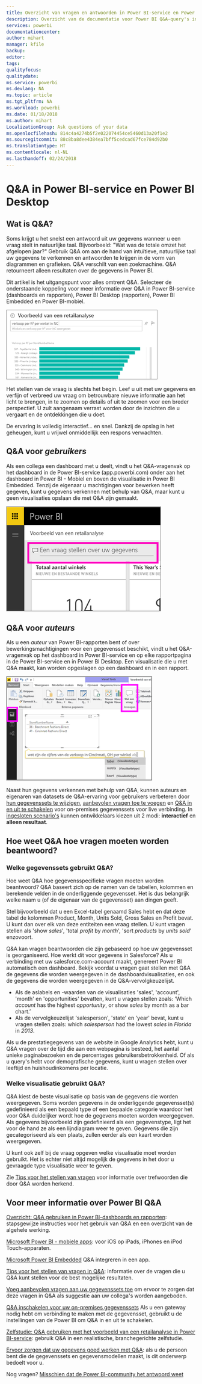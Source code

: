 ```yaml
---
title: Overzicht van vragen en antwoorden in Power BI-service en Power BI Desktop
description: Overzicht van de documentatie voor Power BI Q&A-query's in natuurlijke taal.
services: powerbi
documentationcenter: 
author: mihart
manager: kfile
backup: 
editor: 
tags: 
qualityfocus: 
qualitydate: 
ms.service: powerbi
ms.devlang: NA
ms.topic: article
ms.tgt_pltfrm: NA
ms.workload: powerbi
ms.date: 01/18/2018
ms.author: mihart
LocalizationGroup: Ask questions of your data
ms.openlocfilehash: 814c4a4274b5f2e022074454ce5460d13a20f1e2
ms.sourcegitcommit: 88c8ba8dee4384ea7bff5cedcad67fce784d92b0
ms.translationtype: HT
ms.contentlocale: nl-NL
ms.lasthandoff: 02/24/2018
---
```

# <a name="qa-in-power-bi-service-and-power-bi-desktop"></a>Q&A in Power BI-service en Power BI Desktop
## <a name="what-is-qa"></a>Wat is Q&A?
Soms krijgt u het snelst een antwoord uit uw gegevens wanneer u een vraag stelt in natuurlijke taal. Bijvoorbeeld: "Wat was de totale omzet het afgelopen jaar?"  Gebruik Q&A om aan de hand van intuïtieve, natuurlijke taal uw gegevens te verkennen en antwoorden te krijgen in de vorm van diagrammen en grafieken. Q&A verschilt van een zoekmachine. Q&A retourneert alleen resultaten over de gegevens in Power BI.

Dit artikel is het uitgangspunt voor alles omtrent Q&A. Selecteer de onderstaande koppeling voor meer informatie over Q&A in Power BI-service (dashboards en rapporten), Power BI Desktop (rapporten), Power BI Embedded en Power BI-mobiel.  

![](media/power-bi-q-and-a/pbi_qa_boxsalessqft.png)

Het stellen van de vraag is slechts het begin.  Leef u uit met uw gegevens en verfijn of verbreed uw vraag om betrouwbare nieuwe informatie aan het licht te brengen, in te zoomen op details of uit te zoomen voor een breder perspectief. U zult aangenaam verrast worden door de inzichten die u vergaart en de ontdekkingen die u doet.

De ervaring is volledig interactief... en snel. Dankzij de opslag in het geheugen, kunt u vrijwel onmiddellijk een respons verwachten.

##  <a name="qa-for-consumers"></a>Q&A voor *gebruikers*
Als een collega een dashboard met u deelt, vindt u het Q&A-vragenvak op het dashboard in de Power BI-service (app.powerbi.com) onder aan het dashboard in Power BI - Mobiel en boven de visualisatie in Power BI Embedded. Tenzij de eigenaar u machtigingen voor bewerken heeft gegeven, kunt u gegevens verkennen met behulp van Q&A, maar kunt u geen visualisaties opslaan die met Q&A zijn gemaakt.

![](media/power-bi-q-and-a/powerbi-qna.png)

## <a name="qa-for-creators"></a>Q&A voor *auteurs*
Als u een *auteur* van Power BI-rapporten bent of over bewerkingsmachtigingen voor een gegevensset beschikt, vindt u het Q&A-vragenvak op het dashboard in Power BI-service en op elke rapportpagina in de Power BI-service en in Power BI Desktop. Een visualisatie die u met Q&A maakt, kan worden opgeslagen op een dashboard en in een rapport.

![](media/power-bi-q-and-a/power-bi-desktop.png)

Naast hun gegevens verkennen met behulp van Q&A, kunnen auteurs en eigenaren van datasets de Q&A-ervaring voor gebruikers verbeteren door [hun gegevenssets te wijzigen](service-prepare-data-for-q-and-a.md), [aanbevolen vragen toe te voegen](service-q-and-a-create-featured-questions.md) en [Q&A in en uit te schakelen](service-q-and-a-direct-query.md) voor on-premises gegevenssets voor live verbinding. In [ingesloten scenario's](developer/qanda.md) kunnen ontwikkelaars kiezen uit 2 modi: **interactief** en **alleen resultaat**.

## <a name="how-does-qa-know-how-to-answer-questions"></a>Hoe weet Q&A hoe vragen moeten worden beantwoord?
### <a name="which-datasets-does-qa-use"></a>Welke gegevenssets gebruikt Q&A?
Hoe weet Q&A hoe gegevensspecifieke vragen moeten worden beantwoord? Q&A baseert zich op de namen van de tabellen, kolommen en berekende velden in de onderliggende gegevensset. Het is dus belangrijk welke naam u (of de eigenaar van de gegevensset) aan dingen geeft.

Stel bijvoorbeeld dat u een Excel-tabel genaamd Sales hebt en dat deze tabel de kolommen Product, Month, Units Sold, Gross Sales en Profit bevat. U kunt dan over elk van deze entiteiten een vraag stellen.  U kunt vragen stellen als 'show *sales*', 'total *profit* by *month*', 'sort *products* by *units sold*' enzovoort.

Q&A kan vragen beantwoorden die zijn gebaseerd op hoe uw gegevensset is georganiseerd. Hoe werkt dit voor gegevens in Salesforce? Als u verbinding met uw salesforce.com-account maakt, genereert Power BI automatisch een dashboard.  Bekijk voordat u vragen gaat stellen met Q&A de gegevens die worden weergegeven in de dashboardvisualisaties, en ook de gegevens die worden weergegeven in de Q&A-vervolgkeuzelijst.

* Als de aslabels en -waarden van de visualisaties 'sales', 'account', 'month' en 'opportunities' bevatten, kunt u vragen stellen zoals: ‘Which *account* has the highest *opportunity*, or show *sales* by month as a bar chart.’
* Als de vervolgkeuzelijst 'salesperson', 'state' en 'year' bevat, kunt u vragen stellen zoals: which *salesperson* had the lowest *sales* in *Florida* in *2013*.

Als u de prestatiegegevens van de website in Google Analytics hebt, kunt u Q&A vragen over de tijd die aan een webpagina is besteed, het aantal unieke paginabezoeken en de percentages gebruikersbetrokkenheid. Of als u query's hebt voor demografische gegevens, kunt u vragen stellen over leeftijd en huishoudinkomens per locatie.

### <a name="which-visualization-does-qa-use"></a>Welke visualisatie gebruikt Q&A?
Q&A kiest de beste visualisatie op basis van de gegevens die worden weergegeven. Soms worden gegevens in de onderliggende gegevensset(s) gedefinieerd als een bepaald type of een bepaalde categorie waardoor het voor Q&A duidelijker wordt hoe de gegevens moeten worden weergegeven. Als gegevens bijvoorbeeld zijn gedefinieerd als een gegevenstype, ligt het voor de hand ze als een lijndiagram weer te geven. Gegevens die zijn gecategoriseerd als een plaats, zullen eerder als een kaart worden weergegeven.

U kunt ook zelf bij de vraag opgeven welke visualisatie moet worden gebruikt. Het is echter niet altijd mogelijk de gegevens in het door u gevraagde type visualisatie weer te geven.

Zie [Tips voor het stellen van vragen](service-q-and-a-tips.md) voor informatie over trefwoorden die door Q&A worden herkend.


## <a name="for-more-details-about-power-bi-qa"></a>Voor meer informatie over Power BI Q&A
[Overzicht: Q&A gebruiken in Power BI-dashboards en rapporten](power-bi-tutorial-q-and-a.md): stapsgewijze instructies voor het gebruik van Q&A en een overzicht van de algehele werking.

[Microsoft Power BI - mobiele apps](mobile-apps-ios-qna.md): voor iOS op iPads, iPhones en iPod Touch-apparaten.

[Microsoft Power BI Embedded](developer/qanda.md) Q&A integreren in een app.

[Tips voor het stellen van vragen in Q&A](service-q-and-a-tips.md): informatie over de vragen die u Q&A kunt stellen voor de best mogelijke resultaten.

[Voeg aanbevolen vragen aan uw gegevenssets toe](service-q-and-a-create-featured-questions.md) om ervoor te zorgen dat deze vragen in Q&A als suggestie aan uw collega's worden aangeboden.

[Q&A inschakelen voor uw on-premises gegevenssets](service-q-and-a-direct-query.md) Als u een gateway nodig hebt om verbinding te maken met de gegevensset, gebruikt u de instellingen van de Power BI om Q&A in en uit te schakelen.

[Zelfstudie: Q&A gebruiken met het voorbeeld van een retailanalyse in Power BI-service](power-bi-visualization-introduction-to-q-and-a.md): gebruik Q&A in een realistische, branchegerichte zelfstudie.

[Ervoor zorgen dat uw gegevens goed werken met Q&A](service-prepare-data-for-q-and-a.md): als u de persoon bent die de gegevenssets en gegevensmodellen maakt,  is dit onderwerp bedoelt voor u.

Nog vragen? [Misschien dat de Power BI-community het antwoord weet](http://community.powerbi.com/)
